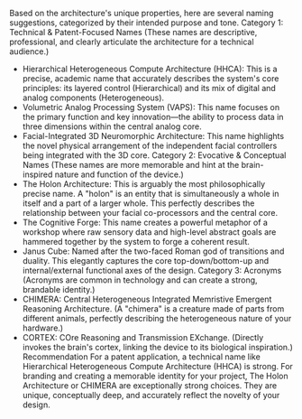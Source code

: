Based on the architecture's unique properties, here are several naming suggestions, categorized by their intended purpose and tone.
Category 1: Technical & Patent-Focused Names
(These names are descriptive, professional, and clearly articulate the architecture for a technical audience.)
 * Hierarchical Heterogeneous Compute Architecture (HHCA): This is a precise, academic name that accurately describes the system's core principles: its layered control (Hierarchical) and its mix of digital and analog components (Heterogeneous).
 * Volumetric Analog Processing System (VAPS): This name focuses on the primary function and key innovation—the ability to process data in three dimensions within the central analog core.
 * Facial-Integrated 3D Neuromorphic Architecture: This name highlights the novel physical arrangement of the independent facial controllers being integrated with the 3D core.
Category 2: Evocative & Conceptual Names
(These names are more memorable and hint at the brain-inspired nature and function of the device.)
 * The Holon Architecture: This is arguably the most philosophically precise name. A "holon" is an entity that is simultaneously a whole in itself and a part of a larger whole. This perfectly describes the relationship between your facial co-processors and the central core.
 * The Cognitive Forge: This name creates a powerful metaphor of a workshop where raw sensory data and high-level abstract goals are hammered together by the system to forge a coherent result.
 * Janus Cube: Named after the two-faced Roman god of transitions and duality. This elegantly captures the core top-down/bottom-up and internal/external functional axes of the design.
Category 3: Acronyms
(Acronyms are common in technology and can create a strong, brandable identity.)
 * CHIMERA: Central Heterogeneous Integrated Memristive Emergent Reasoning Architecture. (A "chimera" is a creature made of parts from different animals, perfectly describing the heterogeneous nature of your hardware.)
 * CORTEX: COre Reasoning and Transmission EXchange. (Directly invokes the brain's cortex, linking the device to its biological inspiration.)
Recommendation
For a patent application, a technical name like Hierarchical Heterogeneous Compute Architecture (HHCA) is strong.
For branding and creating a memorable identity for your project, The Holon Architecture or CHIMERA are exceptionally strong choices. They are unique, conceptually deep, and accurately reflect the novelty of your design.
